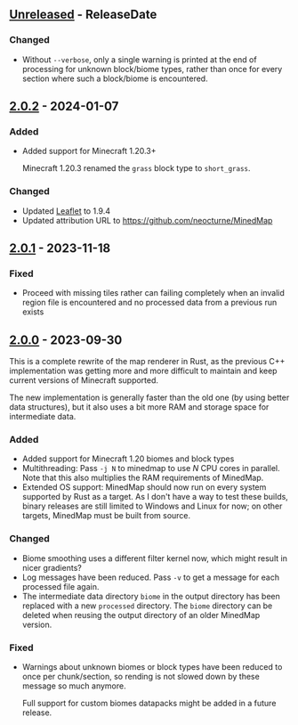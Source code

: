 <!-- next-header -->

## [Unreleased] - ReleaseDate

### Changed

- Without `--verbose`, only a single warning is printed at the end of
  processing for unknown block/biome types, rather than once for every
  section where such a block/biome is encountered.

## [2.0.2] - 2024-01-07

### Added

- Added support for Minecraft 1.20.3+

  Minecraft 1.20.3 renamed the `grass` block type to `short_grass`.

### Changed

- Updated [Leaflet](https://leafletjs.com/) to 1.9.4
- Updated attribution URL to https://github.com/neocturne/MinedMap

## [2.0.1] - 2023-11-18

### Fixed

- Proceed with missing tiles rather can failing completely when an invalid
  region file is encountered and no processed data from a previous run exists

## [2.0.0] - 2023-09-30

This is a complete rewrite of the map renderer in Rust, as the previous C++
implementation was getting more and more difficult to maintain and keep current
versions of Minecraft supported.

The new implementation is generally faster than the old one (by using better
data structures), but it also uses a bit more RAM and storage space for
intermediate data.

### Added

- Added support for Minecraft 1.20 biomes and block types
- Multithreading: Pass `-j N` to minedmap to use *N* CPU cores in parallel. Note
  that this also multiplies the RAM requirements of MinedMap.
- Extended OS support: MinedMap should now run on every system supported by Rust
  as a target. As I don't have a way to test these builds, binary releases are
  still limited to Windows and Linux for now; on other targets, MinedMap must
  be built from source.

### Changed

- Biome smoothing uses a different filter kernel now, which might result in
  nicer gradients?
- Log messages have been reduced. Pass `-v` to get a message for each
  processed file again.
- The intermediate data directory `biome` in the output directory has been
  replaced with a new `processed` directory. The `biome` directory can be
  deleted when reusing the output directory of an older MinedMap version.

### Fixed

- Warnings about unknown biomes or block types have been reduced to once per
  chunk/section, so rending is not slowed down by these message so much anymore.

  Full support for custom biomes datapacks might be added in a future release.

<!-- next-url -->
[Unreleased]: https://github.com/neocturne/MinedMap/compare/v2.0.2...HEAD
[2.0.2]: https://github.com/neocturne/MinedMap/compare/v2.0.1...v2.0.2
[2.0.1]: https://github.com/neocturne/MinedMap/compare/v2.0.0...v2.0.1
[2.0.0]: https://github.com/neocturne/MinedMap/compare/v1.19.1...v2.0.0
